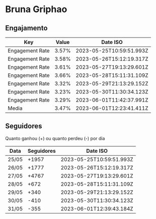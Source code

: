 # Bruna Griphao

## Engajamento

| Key             | Value | Date ISO                 |
| --------------- | ----- | ------------------------ |
| Engagement Rate | 3.57% | 2023-05-25T10:59:51.993Z |
| Engagement Rate | 3.58% | 2023-05-26T15:12:19.317Z |
| Engagement Rate | 3.61% | 2023-05-27T19:13:29.601Z |
| Engagement Rate | 3.66% | 2023-05-28T15:11:31.109Z |
| Engagement Rate | 3.32% | 2023-05-29T21:13:29.152Z |
| Engagement Rate | 3.23% | 2023-05-30T11:30:34.123Z |
| Engagement Rate | 3.29% | 2023-06-01T11:42:37.991Z |
| Media           | 3.47% | 2023-06-01T12:23:41.411Z |

## Seguidores

Quanto ganhou (+) ou quanto perdeu (-) por dia

| Data  | Seguidores | Date ISO                 |
| ----- | ---------- | ------------------------ |
| 25/05 | +1957      | 2023-05-25T10:59:51.993Z |
| 26/05 | +1777      | 2023-05-26T15:12:19.317Z |
| 27/05 | +4767      | 2023-05-27T19:13:29.601Z |
| 28/05 | +672       | 2023-05-28T15:11:31.109Z |
| 29/05 | +340       | 2023-05-29T21:13:29.152Z |
| 30/05 | -410       | 2023-05-30T11:30:34.123Z |
| 31/05 | -355       | 2023-06-01T12:39:43.184Z |